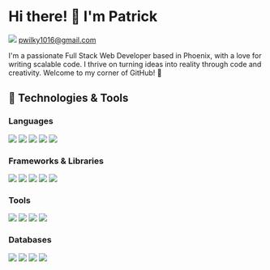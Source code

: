 # Hi there! 👋 I'm Patrick
[![](https://img.shields.io/badge/Gmail-D14836?style=for-the-badge&logo=gmail&logoColor=white)]() pwilky1016@gmail.com

I'm a passionate Full Stack Web Developer based in Phoenix, with a love for writing scalable code. I thrive on turning ideas into reality through code and creativity. Welcome to my corner of GitHub! 🚀

## 🔧 Technologies & Tools

### Languages
[![](https://img.shields.io/badge/-JavaScript-F7DF1E?style=flat&logo=javascript&logoColor=black)]()
[![](https://img.shields.io/badge/TypeScript-007ACC?style=flat&logo=typescript&logoColor=white)]()
[![](https://img.shields.io/badge/HTML-239120?style=flat&logo=html5&logoColor=white)]()
[![](https://img.shields.io/badge/CSS3-1572B6?style=flat&logo=css3&logoColor=white)]()
[![](https://img.shields.io/badge/-Python-3776AB?style=flat&logo=python&logoColor=white)]()

### Frameworks & Libraries
[![](https://img.shields.io/badge/-React-61DAFB?style=flat&logo=react&logoColor=white)]()
[![](https://img.shields.io/badge/-Node.js-339933?style=flat&logo=node.js&logoColor=white)]()
[![](https://img.shields.io/badge/Express.js-404D59?style=flat&logo)]()
[![](https://img.shields.io/badge/Tailwind_CSS-38B2AC?style=flat&logo=tailwind-css&logoColor=white)]()
[![](https://img.shields.io/badge/-Django-092E20?style=flat&logo=django&logoColor=white)]()

### Tools
[![](https://img.shields.io/badge/-Git-F05032?style=flat&logo=git&logoColor=white)]()
[![](https://img.shields.io/badge/-VSCode-007ACC?style=flat&logo=visual-studio-code&logoColor=white)]()
[![](https://img.shields.io/badge/-Docker-2496ED?style=flat&logo=docker&logoColor=white)]()
[![](https://img.shields.io/badge/Amazon_AWS-232F3E?style=flat&logo=amazon-aws&logoColor=white)]()

### Databases
[![](https://img.shields.io/badge/-MySQL-4479A1?style=flat&logo=mysql&logoColor=white)]()
[![](https://img.shields.io/badge/-MongoDB-47A248?style=flat&logo=mongodb&logoColor=white)]()
[![](https://img.shields.io/badge/-SQLite-003B57?style=flat&logo=sqlite&logoColor=white)]()
[![](https://img.shields.io/badge/PostgreSQL-316192?style=flat&logo=postgresql&logoColor=white)]()


